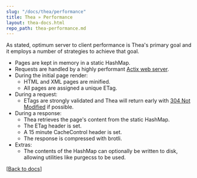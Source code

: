```yaml
---
slug: "/docs/thea/performance"
title: Thea » Performance
layout: thea-docs.html
repo_path: thea-performance.md
---
```


As stated, optimum server to client performance is Thea's primary goal and it employs a number of strategies to achieve that goal.

* Pages are kept in memory in a static HashMap.
* Requests are handled by a highly performant [Actix web server](https://github.com/actix/actix-web).
* During the initial page render:
    * HTML and XML pages are minified.
    * All pages are assigned a unique ETag.
* During a request:
    * ETags are strongly validated and Thea will return early with [304 Not Modified](https://developer.mozilla.org/en-US/docs/Web/HTTP/Status/304) if possible.
* During a response:
    * Thea retrieves the page's content from the static HashMap.
    * The ETag header is set.
    * A 15 minute CacheControl header is set.
    * The response is compressed with brotli.
* Extras:
    * The contents of the HashMap can optionally be written to disk, allowing utilities like purgecss to be used.

[[Back to docs](/docs/thea)]
